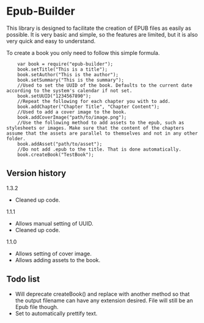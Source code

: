 Epub-Builder
==============

This library is designed to facilitate the creation of EPUB files as easily as possible. It is very basic and simple, so the features are limited, but it is also very quick and easy to understand.

To create a book you only need to follow this simple formula.

        var book = require("epub-builder");
        book.setTitle("This is a title");
        book.setAuthor("This is the author");
        book.setSummary("This is the summary");
        //Used to set the UUID of the book. Defaults to the current date according to the system's calendar if not set.
        book.setUUID("1234567890");
        //Repeat the following for each chapter you with to add.
        book.addChapter("Chapter Title", "Chapter Content");
        //Used to add a cover image to the book.
        book.addCoverImage("path/to/image.png");
        //Use the following method to add assets to the epub, such as stylesheets or images. Make sure that the content of the chapters assume that the assets are parallel to themselves and not in any other folder.
        book.addAsset("path/to/asset");
        //Do not add .epub to the title. That is done automatically.
        book.createBook("TestBook");


Version history
---------------
1.3.2
- Cleaned up code.

1.1.1
- Allows manual setting of UUID.
- Cleaned up code.

1.1.0
- Allows setting of cover image.
- Allows adding assets to the book.



Todo list
---------
- Will deprecate createBook() and replace with another method so that the output filename can have any extension desired. File will still be an Epub file though.
- Set to automatically prettify text.
